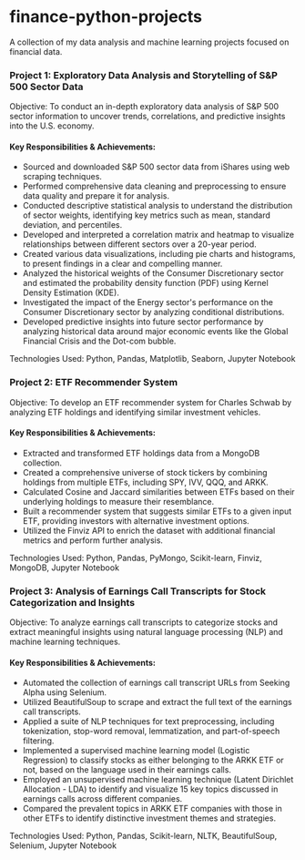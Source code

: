 # finance-python-projects
A collection of my data analysis and machine learning projects focused on financial data.

### Project 1: Exploratory Data Analysis and Storytelling of S&P 500 Sector Data
Objective: To conduct an in-depth exploratory data analysis of S&P 500 sector information to uncover trends, correlations, and predictive insights into the U.S. economy.

#### Key Responsibilities & Achievements:
* Sourced and downloaded S&P 500 sector data from iShares using web scraping techniques.
* Performed comprehensive data cleaning and preprocessing to ensure data quality and prepare it for analysis.
* Conducted descriptive statistical analysis to understand the distribution of sector weights, identifying key metrics such as mean, standard deviation, and percentiles.
* Developed and interpreted a correlation matrix and heatmap to visualize relationships between different sectors over a 20-year period.
* Created various data visualizations, including pie charts and histograms, to present findings in a clear and compelling manner.
* Analyzed the historical weights of the Consumer Discretionary sector and estimated the probability density function (PDF) using Kernel Density Estimation (KDE).
* Investigated the impact of the Energy sector's performance on the Consumer Discretionary sector by analyzing conditional distributions.
* Developed predictive insights into future sector performance by analyzing historical data around major economic events like the Global Financial Crisis and the Dot-com bubble.

Technologies Used: Python, Pandas, Matplotlib, Seaborn, Jupyter Notebook

### Project 2: ETF Recommender System
Objective: To develop an ETF recommender system for Charles Schwab by analyzing ETF holdings and identifying similar investment vehicles.

#### Key Responsibilities & Achievements:
* Extracted and transformed ETF holdings data from a MongoDB collection.
* Created a comprehensive universe of stock tickers by combining holdings from multiple ETFs, including SPY, IVV, QQQ, and ARKK.
* Calculated Cosine and Jaccard similarities between ETFs based on their underlying holdings to measure their resemblance.
* Built a recommender system that suggests similar ETFs to a given input ETF, providing investors with alternative investment options.
* Utilized the Finviz API to enrich the dataset with additional financial metrics and perform further analysis.

Technologies Used: Python, Pandas, PyMongo, Scikit-learn, Finviz, MongoDB, Jupyter Notebook

### Project 3: Analysis of Earnings Call Transcripts for Stock Categorization and Insights
Objective: To analyze earnings call transcripts to categorize stocks and extract meaningful insights using natural language processing (NLP) and machine learning techniques.

#### Key Responsibilities & Achievements:
* Automated the collection of earnings call transcript URLs from Seeking Alpha using Selenium.
* Utilized BeautifulSoup to scrape and extract the full text of the earnings call transcripts.
* Applied a suite of NLP techniques for text preprocessing, including tokenization, stop-word removal, lemmatization, and part-of-speech filtering.
* Implemented a supervised machine learning model (Logistic Regression) to classify stocks as either belonging to the ARKK ETF or not, based on the language used in their earnings calls.
* Employed an unsupervised machine learning technique (Latent Dirichlet Allocation - LDA) to identify and visualize 15 key topics discussed in earnings calls across different companies.
* Compared the prevalent topics in ARKK ETF companies with those in other ETFs to identify distinctive investment themes and strategies.

Technologies Used: Python, Pandas, Scikit-learn, NLTK, BeautifulSoup, Selenium, Jupyter Notebook
